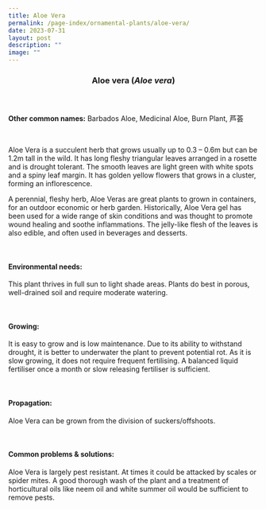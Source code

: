 ```yaml
---
title: Aloe Vera
permalink: /page-index/ornamental-plants/aloe-vera/
date: 2023-07-31
layout: post
description: ""
image: ""
---
```

<header> 
	<h3>Aloe vera (<em>Aloe vera</em>)</h3> 
</header> 
 
<section> 
	<p><strong>Other common names:</strong> Barbados Aloe, Medicinal Aloe, Burn Plant, 芦荟</p> 
	<br> 
</section> 
 
<section> 
	<p>Aloe Vera is a succulent herb that grows usually up to 0.3 – 0.6m but can be 1.2m tall in the wild. It has long fleshy triangular leaves arranged in a rosette and is drought tolerant. The smooth leaves are light green with white spots and a spiny leaf margin. It has golden yellow flowers that grows in a cluster, forming an inflorescence.</p>
	<p>A perennial, fleshy herb, Aloe Veras are great plants to grown in containers, for an outdoor economic or herb garden. Historically, Aloe Vera gel has been used for a wide range of skin conditions and was thought to promote wound healing and soothe inflammations. The jelly-like flesh of the leaves is also edible, and often used in beverages and desserts.</p>
	 <br> 
</section> 
 
<section> 
  <h4>Environmental needs:</h4> 
    	<p>This plant thrives in full sun to light shade areas. Plants do best in porous, well-drained soil and require moderate watering.</p> 
	<br>
</section>

<section> 
  <h4>Growing:</h4> 
		<p>It is easy to grow and is low maintenance. Due to its ability to withstand drought, it is better to underwater the plant to prevent potential rot. As it is slow growing, it does not require frequent fertilising. A balanced liquid fertiliser once a month or slow releasing fertiliser is sufficient.</p> 
	<br> 
</section> 

<section> 
  <h4>Propagation:</h4> 
		<p>Aloe Vera can be grown from the division of suckers/offshoots.</p> 
	<br> 
</section>

<section> 
  <h4>Common problems &amp; solutions:</h4> 
		<p>Aloe Vera is largely pest resistant. At times it could be attacked by scales or spider mites. A good thorough wash of the plant and a treatment of horticultural oils like neem oil and white summer oil would be sufficient to remove pests.</p>
	<br> 
</section>